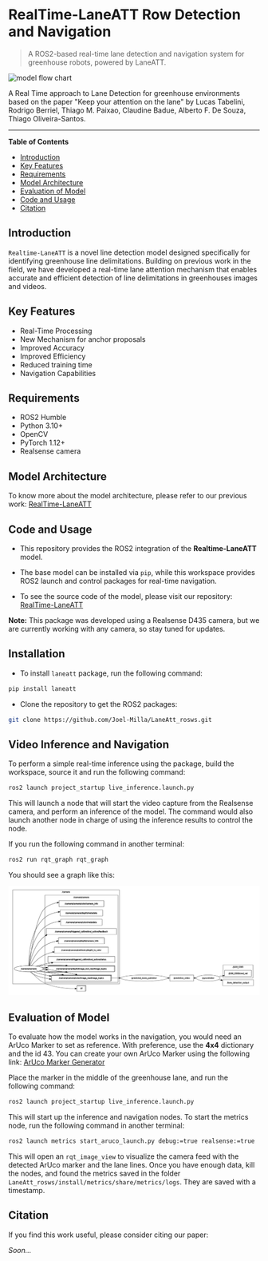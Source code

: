 # RealTime-LaneATT Row Detection and Navigation

> A ROS2-based real-time lane detection and navigation system for greenhouse robots, powered by LaneATT.

![model flow chart](assets/model.png)

A Real Time approach to Lane Detection for greenhouse environments based on the paper "Keep your attention on the lane" by Lucas Tabelini, Rodrigo Berriel, Thiago M. Paixao, Claudine Badue, Alberto F. De Souza, Thiago Oliveira-Santos.

---------------

**Table of Contents**

* [Introduction](#introduction)
* [Key Features](#key-features)
* [Requirements](#requirements)
* [Model Architecture](#model-architecture)
* [Evaluation of Model](#evaluation-of-model)
* [Code and Usage](#code-and-usage)
* [Citation](#citation)

**Introduction**
---------------

`Realtime-LaneATT` is a novel line detection model designed specifically for identifying greenhouse line delimitations. Building on previous work in the field, we have developed a real-time lane attention mechanism that enables accurate and efficient detection of line delimitations in greenhouses images and videos.

**Key Features**
----------------

* Real-Time Processing
* New Mechanism for anchor proposals
* Improved Accuracy
* Improved Efficiency
* Reduced training time
* Navigation Capabilities

**Requirements**
----------------

* ROS2 Humble
* Python 3.10+
* OpenCV
* PyTorch 1.12+
* Realsense camera

**Model Architecture**
---------------------

To know more about the model architecture, please refer to our previous work: [RealTime-LaneATT](https://github.com/PaoloReyes/RealTime-LaneATT)

**Code and Usage**
-----------------

* This repository provides the ROS2 integration of the **Realtime-LaneATT** model.  
* The base model can be installed via `pip`, while this workspace provides ROS2 launch and control packages for real-time navigation.

* To see the source code of the model, please visit our repository: [RealTime-LaneATT](https://github.com/PaoloReyes/RealTime-LaneATT)



**Note:** This package was developed using a Realsense D435 camera, but we are currently working with any camera, so stay tuned for updates.


## Installation

* To install `laneatt` package, run the following command:

```bash
pip install laneatt
```

* Clone the repository to get the ROS2 packages:

```bash
git clone https://github.com/Joel-Milla/LaneAtt_rosws.git
```

## Video Inference and Navigation

To perform a simple real-time inference using the package, build the workspace, source it and run the following command:

```bash
ros2 launch project_startup live_inference.launch.py
```

This will launch a node that will start the video capture from the Realsense camera, and perform an inference of the model. The command would also launch another node in charge of using the inference results to control the node.

If you run the following command in another terminal:

```bash
ros2 run rqt_graph rqt_graph
```

You should see a graph like this:

![rqt_graph](assets/nodes_graph.png)

## Evaluation of Model

To evaluate how the model works in the navigation, you would need an ArUco Marker to set as reference. With preference, use the **4x4** dictionary and the id 43. You can create your own ArUco Marker using the following link: [ArUco Marker Generator](https://chev.me/arucogen/)

Place the marker in the middle of the greenhouse lane, and run the following command:

```bash
ros2 launch project_startup live_inference.launch.py
```

This will start up the inference and navigation nodes. To start the metrics node, run the following command in another terminal:

```bash
ros2 launch metrics start_aruco_launch.py debug:=true realsense:=true
```

This will open an `rqt_image_view` to visualize the camera feed with the detected ArUco marker and the lane lines. Once you have enough data, kill the nodes, and found the metrics saved in the folder `LaneAtt_rosws/install/metrics/share/metrics/logs`. They are saved with a timestamp.

**Citation**
------------

If you find this work useful, please consider citing our paper:

*Soon...*
